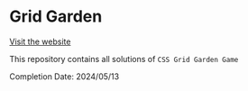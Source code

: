 # Grid Garden

[Visit the website](https://cssgridgarden.com/)

This repository contains all solutions of `CSS Grid Garden Game`

Completion Date: 2024/05/13